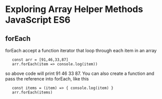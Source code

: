 # Exploring Array Helper Methods JavaScript ES6
## forEach
forEach accept a function iterator that loop through each item in an array
```
   const arr = [91,46,33,87]
   arr.forEach(item => console.log(item))
```
so above code will print 91 46 33 87. You can also create a function and pass the reference into forEach, like this
```
   const items = (item) => { console.log(item) }
   arr.forEach(items)
```
